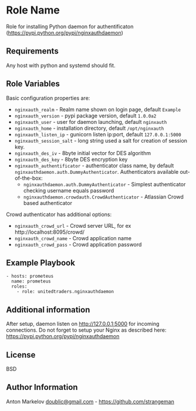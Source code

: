 Role Name
=========

Role for installing Python daemon for authentificaton (<https://pypi.python.org/pypi/nginxauthdaemon>)

Requirements
------------

Any host with python and systemd should fit.

Role Variables
--------------

Basic configuration properties are:

* `nginxauth_realm` - Realm name shown on login page, default `Example`
* `nginxauth_version` - pypi package version, default `1.0.0a2`
* `nginxauth_user` - user for daemon launching, default `nginxauth`
* `nginxauth_home` - installation directory, default `/opt/nginxauth`
* `nginxauth_listen_ip` - gunicorn listen ip:port, default `127.0.0.1:5000`
* `nginxauth_session_salt` - long string used a salt for creation of session key.
* `nginxauth_des_iv` - 8byte initial vector for DES algorithm
* `nginxauth_des_key` - 8byte DES encryption key
* `nginxauth_authentificator` - authenticator class name, by default `nginxauthdaemon.auth.DummyAuthenticator`. Authenticators available out-of-the-box:
	* `nginxauthdaemon.auth.DummyAuthenticator` - Simplest authenticator checking username equals password
	* `nginxauthdaemon.crowdauth.CrowdAuthenticator` - Atlassian Crowd based authenticator

Crowd authenticator has additional options:

* `nginxauth_crowd_url` - Crowd server URL, for ex http://localhost:8095/crowd/
* `nginxauth_crowd_name` - Crowd application name
* `nginxauth_crowd_pass` - Crowd application password


Example Playbook
----------------
```
- hosts: prometeus
  name: prometeus
  roles:
    - role: unitedtraders.nginxauthdaemon
```

Additional information
-------
After setup, daemon listen on http://127.0.0.1:5000 for incoming connections. Do not forget to setup your Nginx as described here: <https://pypi.python.org/pypi/nginxauthdaemon>

License
-------

BSD

Author Information
------------------

Anton Markelov <doublic@gmail.com> - <https://github.com/strangeman>